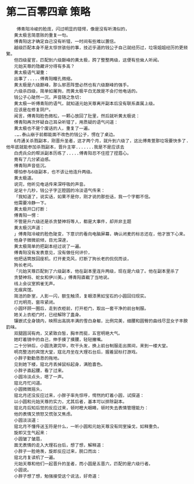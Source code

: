 # 第二百零四章 策略
        傅青阳冷峻的脸庞，闪过明显的错愕，像是没有听清似的，
       黄太极言简意赅的重复一句。
       傅青阳这才确定自己没有听错，一时间有些难以置信。
       越级匹配本身不是太惊世骇俗的事，技近乎道的钱公子自己就经历过，垃圾姐姐经历的更频繁。
       但四级星官，匹配到六级巅峰的黄太极，跨了整整两级，这便有些耸人听闻。
       元始天尊的隐藏评分得有多高？
       黄太极语气凝重：
       出事了.....傅青阳瞳孔微缩。
       黄太极是六级巅峰，那么邪恶阵营必然也有六级巅峰的强手。
       六级杀四级，简单如屠狗，而黄太极平白无故是不会打他电话的。
       钱公子心陡然一沉，声音随之急切:
       黄太极一听傅青阳的语气，就知道元始天尊离开副本后没有联系直属上级。
       应该是在修复阴尸。
       闻言，傅青阳脸色微松，一颗心放回了肚里，然后就听黄太极说：
       傅青阳再次怀疑自己耳朵听错了，用质疑的语气问道：
       黄太极也不是个废话的人，重复了一遍。
       .….泰山崩于前都能面不改色的钱公子，愣在了桌边。
       6月通关杀戮副本，刚晋升圣者，这才两个月，就升到六级了，这比傅青萱那垃圾要快多了.他年底就能参加杀戮副本，晋升主宰.......我是不是应该去
       白虎兵众的帮派副本历练了.....傅青阳忍不住捏了捏眉心。
       竟有了几分紧迫感。
       傅青阳声音低沉。
       哪怕参与6级副本，也不该让他连升两级。
       黄太极道。
       说完，他听见电话传来深呼吸的声音。
       足足十几秒，钱公子字正腔圆的冷淡语气传来：
       「我知道了，说实话，如果不是你，刚才说的那些话，我一个字都不信。
       他需要冷静一下。
       黄太极开口打断：
       傅青阳一愣：
       不管是升六级还是杀贪婪神将等人，都是大事件，却并非主题
       黄太极沉声道：
       」傅青阳冷峻的脸色陡变，下意识的看向电脑屏幕，确认闭麦的标志还在，他才放下心来。
       他身子微微前倾，目光深邃，
       黄太极简单的把副本经过说了一遍。
       傅青阳没有发表意见，没有做任何评价，
       他把话筒放回座机，打开麦克风，打断了狗长老的侃侃而谈，
       狗长老问。
       「元始天尊匹配到了六级副本，他在副本里连升两级，现在是六级了。他在副本里杀了
       贪婪神将、蛇女和伊川美。」傅青阳直截了当地说。
       线上会议室鸦雀无声。
       无痕宾馆。
       简洁的卧室，人影一闪，额生触须，复眼漆黑如宝石的小圆回归现实。
       灯光明亮，窗帘紧闭。
       小圆环顾一圈后，走到衣柜前，打开柜门，取出一套干净的前台制服。
       她关上衣柜门时，已经解除了蛊身。
       镶嵌式全身镜内，映照出高挑丰满的雪白身躯，比例完美，细腰和圆臀的曲线尽显女子丰腴韵味。
       双腿圆润有肉，又紧致白皙，胸丰而挺，五官明艳大气。
       她盯着镜中的自己，伸手摸了摸腰，轻轻撇嘴。
       二十分钟后，小圆洗漱完毕，吹干头发，换上前台制服走出房间，来到一楼大堂。
       明亮整洁的宾馆大堂，寇北月坐在大理石台后，握着鼠标打游戏。
       小胖子勤勤恳恳的拖地。
       见到她下楼，寇北月丢掉鼠标起身，满脸喜色。
       小胖子直起腰，看了过来。
       小圆冷淡点头，嗯了一声。
       寇北月忙问道。
       小圆微微摇头，
       寇北月还没反应过来，小胖子率先惊呼，愕然的盯着小圆，试探道：
       以小圆和元始天尊的实力，尤其后者，基本可以排除副本。
       寇北月后知后觉的反应过来，顿时瞪大眼睛，顿时失去表情管理能力：
       他的表情又愤怒又慌张又焦虑。
       小圆淡淡道：
       寇北月不懂传送玉符是什么，一听小圆和元始天尊没有同室操戈，如释重负。
       旋即又生气起来：
       小圆皱了皱眉，
       面无表情的走入大理石台后，想了想，解释道：
       小胖子一脸艳羡，旋即反应过来，脱口而出：
       寇北月复读机了一遍。
       元始天尊和他们一起晋升的圣者，而小圆是五晋六，匹配的是六级行者。
       小圆说。
       小胖子想了想，勉强接受这个说法，好奇道：